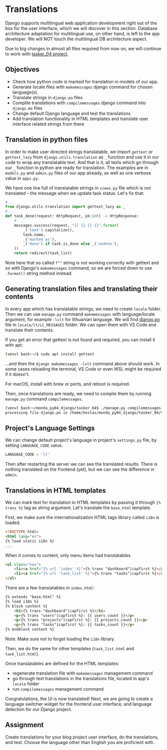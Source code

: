 # Translations

Django supports multilingual web application development right out of the box for the user interface, which we will discover in this section. Database architecture adaptation for multilingual use, on other hand, is left to the app developer. We will NOT touch the multilingual DB architecture aspect.

Due to big changes in almost all files required from now on, we will continue to work with [tasker_04 project](../tasker_04/).

## Objectives

* Check how python code is marked for translation in models of our app.
* Generate locale files with `makemessages` django command for chosen language(s).
* Translate strings in `django.po` files
* Complile translations with `compilemessages` django command into `django.mo` files
* Change default Django language and test the translations
* Add translation functionality in HTML templates and translate user interface related strings from there

## Translation in python files

In order to make user directed strings translatable, we import `gettext` or `gettext_lazy` from `django.utils.translation` as `_` function and use it in our code to wrap any translatable text. And that is it, all texts which go through our `_` function in python are ready for translation. The examples are in `models.py` and `admin.py` files of our app already, as well as one verbose value in `apps.py`.

We have one line full of translatable strings in `views.py` file which is not translated - the message when we update task status. Let's fix that:

```Python
# ...
from django.utils.translation import gettext_lazy as _
# ...
def task_done(request: HttpRequest, pk:int) -> HttpResponse:
    # ...
    messages.success(request, "{} {} {} {}".format(
        _('task').capitalize(),
        task.name,
        _('marked as'),
        _('done') if task.is_done else _('undone'),
    ))
    return redirect(task_list)
```

Note here that so called `f""` string is not working correctly with gettext and so with Django's `makemessages` command, so we are forced down to use `.format()` string method instead.

## Generating translation files and translating their contents

In every app which has translatable strings, we need to create `locale` folder. Then we can use `manage.py` command `makemessages` with language/locale argument, for example `-l=lt` for lithuanian language. We will find [django.po](../tasker_04/tasks/locale/lt/LC_MESSAGES/django.po) file in `locale/lt/LC_MESSAGES` folder. We can open them with VS Code and translate their contents.

If you get an error that gettext is not found and required, you can install it with apt:

```bash
(venv) bash:~/$ sudo apt install gettext
```

...and then the `django makemessages -l=lt` command above should work. In some cases reloading the terminal, VS Code or even WSL might be required if it doesn't. 

For macOS, install with brew or ports, and reboot is required.

Then, once translations are ready, we need to compile them by running `manage.py` command `compilemessages`.

```bash
(venv) bash:~/monda_py04_django/tasker_04$ ./manage.py compilemessages
processing file django.po in /home/kestas/monda_py04_django/tasker_04/tasks/locale/lt/LC_MESSAGES
```

## Project's Language Settings

We can change default project's language in project's `settings.py` file, by setting `LANGUAGE_CODE` value.

```Python
LANGUAGE_CODE = 'lt'
```

Then after restarting the server we can see the translated results. There is nothing translated on the frontend (yet), but we can see the difference in `admin`.

## Translations in HTML templates

We can mark text for translation in HTML templates by passing it through `{% trans %}` tag as string argument. Let's translate the `base.html` template.

First, we make sure the internationalization HTML tags library called `i18n` is loaded.

```HTML
<!DOCTYPE html>
<html lang="en">
{% load static i18n %}
...
```

When it comes to content, only menu items had translatables.

```HTML
<ul class="nav">
    <li><a href="{% url 'index' %}">{% trans "dashboard"|capfirst %}</a></li>
    <li><a href="{% url 'task_list' %}">{% trans "tasks"|capfirst %}</a></li>
</ul>
```

There are a few translatables in `index.html`:

```HTML
{% extends "base.html" %}
{% load i18n %}
{% block content %}
    <h1>{% trans "dashboard"|capfirst %}</h1>
    <p>{% trans "users"|capfirst %}: {{ users_count }}</p>
    <p>{% trans "projects"|capfirst %}: {{ projects_count }}</p>
    <p>{% trans "tasks"|capfirst %}: {{ tasks_count }}</p>
{% endblock content %}
```

Note: Make sure not to forget loading the `i18n` library.

Then, we do the same for other templates (`task_list.html` and `task_list.html`).

Once translatables are defined for the HTML templates:

* regenerate translation file with `makemessages` management command
* go through text translations in the translations file, located in app's `locale` folder
* run `compilemessages` management command

Congratulations, the UI is now translated! Next, we are going to create a language switcher widget for the frontend user interface, and language detection for our Django project.

## Assignment

Create translations for your blog project user interface, do the translations, and test. Choose the language other than English you are proficient with.
